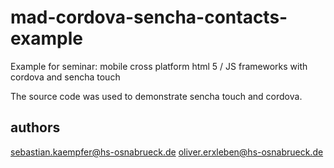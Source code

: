 # mad-cordova-sencha-contacts-example
Example for seminar: mobile cross platform html 5 / JS frameworks with cordova and sencha touch

The source code was used to demonstrate sencha touch and cordova. 

## authors

sebastian.kaempfer@hs-osnabrueck.de
oliver.erxleben@hs-osnabrueck.de
